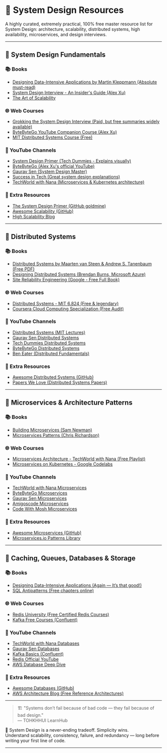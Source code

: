 # 📂 System Design Resources

A highly curated, extremely practical, 100% free master resource list for System Design: architecture, scalability, distributed systems, high availability, microservices, and design interviews.

---

## 🚀 System Design Fundamentals

### 📚 Books

- [Designing Data-Intensive Applications by Martin Kleppmann (Absolute must-read)](https://dataintensive.net/)
- [System Design Interview - An Insider's Guide (Alex Xu)](https://www.amazon.com/System-Design-Interview-insiders-Second/dp/B08CMF2CQF/)
- [The Art of Scalability](https://www.oreilly.com/library/view/the-art-of/9780134031380/)

### 🌐 Web Courses

- [Grokking the System Design Interview (Paid, but free summaries widely available)](https://www.educative.io/courses/grokking-the-system-design-interview)
- [ByteByteGo YouTube Companion Course (Alex Xu)](https://www.youtube.com/c/ByteByteGo)
- [MIT Distributed Systems Course (Free)](https://pdos.csail.mit.edu/6.824/)

### 🎥 YouTube Channels

- [System Design Primer (Tech Dummies - Explains visually)](https://www.youtube.com/c/TechDummiesNarendraL)
- [ByteByteGo (Alex Xu's official YouTube)](https://www.youtube.com/c/ByteByteGo)
- [Gaurav Sen (System Design Master)](https://www.youtube.com/c/GauravSen)
- [Success in Tech (Great system design explanations)](https://www.youtube.com/c/SuccessInTech)
- [TechWorld with Nana (Microservices & Kubernetes architecture)](https://www.youtube.com/c/TechWorldwithNana)

### 🔧 Extra Resources

- [The System Design Primer (GitHub goldmine)](https://github.com/donnemartin/system-design-primer)
- [Awesome Scalability (GitHub)](https://github.com/binhnguyennus/awesome-scalability)
- [High Scalability Blog](http://highscalability.com/)

---

## 🚀 Distributed Systems

### 📚 Books

- [Distributed Systems by Maarten van Steen & Andrew S. Tanenbaum (Free PDF)](https://www.distributed-systems.net/index.php/books/distributed-systems-3rd-edition-2017/)
- [Designing Distributed Systems (Brendan Burns, Microsoft Azure)](https://azure.microsoft.com/en-us/resources/designing-distributed-systems/)
- [Site Reliability Engineering (Google - Free Full Book)](https://sre.google/books/)

### 🌐 Web Courses

- [Distributed Systems - MIT 6.824 (Free & legendary)](https://pdos.csail.mit.edu/6.824/)
- [Coursera Cloud Computing Specialization (Free Audit)](https://www.coursera.org/specializations/cloud-computing)

### 🎥 YouTube Channels

- [Distributed Systems (MIT Lectures)](https://www.youtube.com/playlist?list=PLkcQbKbegkMqiWfTq3igMxg5GXLa8JKzw)
- [Gaurav Sen Distributed Systems](https://www.youtube.com/c/GauravSen)
- [Tech Dummies Distributed Systems](https://www.youtube.com/c/TechDummiesNarendraL)
- [ByteByteGo Distributed Systems](https://www.youtube.com/c/ByteByteGo)
- [Ben Eater (Distributed Fundamentals)](https://www.youtube.com/c/BenEater)

### 🔧 Extra Resources

- [Awesome Distributed Systems (GitHub)](https://github.com/theanalyst/awesome-distributed-systems)
- [Papers We Love (Distributed Systems Papers)](https://github.com/papers-we-love/papers-we-love)

---

## 🚀 Microservices & Architecture Patterns

### 📚 Books

- [Building Microservices (Sam Newman)](https://www.oreilly.com/library/view/building-microservices-2nd/9781492034015/)
- [Microservices Patterns (Chris Richardson)](https://www.oreilly.com/library/view/microservices-patterns/9781617294549/)

### 🌐 Web Courses

- [Microservices Architecture - TechWorld with Nana (Free Playlist)](https://www.youtube.com/watch?v=3Geq4zP40e4)
- [Microservices on Kubernetes - Google Codelabs](https://codelabs.developers.google.com/codelabs/cloud-microservices-workshop-java)

### 🎥 YouTube Channels

- [TechWorld with Nana Microservices](https://www.youtube.com/c/TechWorldwithNana)
- [ByteByteGo Microservices](https://www.youtube.com/c/ByteByteGo)
- [Gaurav Sen Microservices](https://www.youtube.com/c/GauravSen)
- [Amigoscode Microservices](https://www.youtube.com/c/amigoscode)
- [Code With Mosh Microservices](https://www.youtube.com/c/programmingwithmosh)

### 🔧 Extra Resources

- [Awesome Microservices (GitHub)](https://github.com/mfornos/awesome-microservices)
- [Microservices.io Patterns Library](https://microservices.io/)

---

## 🚀 Caching, Queues, Databases & Storage

### 📚 Books

- [Designing Data-Intensive Applications (Again — It’s that good!)](https://dataintensive.net/)
- [SQL Antipatterns (Free chapters online)](https://www.oreilly.com/library/view/sql-antipatterns/9781680500969/)

### 🌐 Web Courses

- [Redis University (Free Certified Redis Courses)](https://university.redis.com/)
- [Kafka Free Courses (Confluent)](https://developer.confluent.io/learn/)

### 🎥 YouTube Channels

- [TechWorld with Nana Databases](https://www.youtube.com/c/TechWorldwithNana)
- [Gaurav Sen Databases](https://www.youtube.com/c/GauravSen)
- [Kafka Basics (Confluent)](https://www.youtube.com/c/Confluent)
- [Redis Official YouTube](https://www.youtube.com/c/RedisInc)
- [AWS Database Deep Dive](https://www.youtube.com/playlist?list=PLhr1KZpdzukdEkJrTpXz_9YWIFqDcz17Y)

### 🔧 Extra Resources

- [Awesome Databases (GitHub)](https://github.com/numetriclabz/awesome-db-tools)
- [AWS Architecture Blog (Free Reference Architectures)](https://aws.amazon.com/architecture/)

---

> 🏗 "Systems don’t fail because of bad code — they fail because of bad design."  
> — TOHKHHUI LearnHub

🚀 System Design is a never-ending tradeoff. Simplicity wins.  
Understand scalability, consistency, failure, and redundancy — long before writing your first line of code.

---
